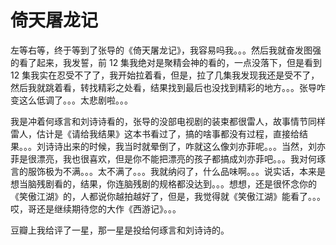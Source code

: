 # 倚天屠龙记

左等右等，终于等到了张导的《倚天屠龙记》，我容易吗我。。。然后我就奋发图强的看了起来，我发誓，前 12 集我绝对是聚精会神的看的，一点没落下，但是看到 12 集我实在忍受不了了，我开始拉着看，但是，拉了几集我发现我还是受不了，然后我就跳着看，转找精彩之处看，结果找到最后也没找到精彩的地方。。。张导咋变这么低调了。。。太悲剧啦。。。

我是冲着何琢言和刘诗诗看的，张导的没部电视剧的装束都很雷人，故事情节同样雷人，估计是《请给我结果》这本书看过了，搞的啥事都没有过程，直接给结果。。。刘诗诗出来的时候，我当时就晕倒了，咋就这么像刘亦菲呢。。。当然，刘亦菲是很漂亮，我也很喜欢，但是你不能把漂亮的孩子都搞成刘亦菲吧。。。我对何琢言的服饰极为不满。。。太不满了。。。我就纳闷了，什么品味啊。。。说实话，本来是想当脑残剧看的，结果，你连脑残剧的规格都没达到。。。想想，还是很怀念你的《笑傲江湖》的，人都说你越拍越好了，但是，我觉得就《笑傲江湖》能看了。。。哎，哥还是继续期待您的大作《西游记》。。。

豆瓣上我给评了一星，那一星是投给何琢言和刘诗诗的。
